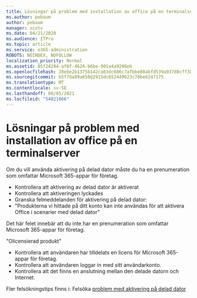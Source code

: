 ```yaml
---
title: Lösningar på problem med installation av office på en terminalserver
ms.author: pebaum
author: pebaum
manager: scotv
ms.date: 04/21/2020
ms.audience: ITPro
ms.topic: article
ms.service: o365-administration
ROBOTS: NOINDEX, NOFOLLOW
localization_priority: Normal
ms.assetid: 85f24284-af6f-4624-b6be-901a4a9206eb
ms.openlocfilehash: 28ebe2b1375b142ca63dc686c7afbbe88abfd539a93780cff3861f80de40b411
ms.sourcegitcommit: b5f7da89a650d2915dc652449623c78be6247175
ms.translationtype: MT
ms.contentlocale: sv-SE
ms.lasthandoff: 08/05/2021
ms.locfileid: "54021866"
---
```

# <a name="solutions-for-issues-around-installing-office-on-a-terminal-server"></a>Lösningar på problem med installation av office på en terminalserver

Om du vill använda aktivering på delad dator måste du ha en prenumeration som omfattar Microsoft 365-appar för företag.
  
- Kontrollera att aktivering av delad dator är aktiverat
- Kontrollera att aktiveringen lyckades
- Granska felmeddelanden för aktivering på delad dator:
- "Produkterna vi hittade på ditt konto kan inte användas för att aktivera Office i scenarier med delad dator"
  
Det här felet innebär att du inte har en prenumeration som omfattar Microsoft 365-appar för företag.

"Olicensierad produkt"

- Kontrollera att användaren har tilldelats en licens för Microsoft 365-appar för företag.
- Kontrollera att användaren loggar in med sitt användarkonto.
- Kontrollera att det finns en anslutning mellan den delade datorn och Internet.

Fler felsökningstips finns i: Felsöka [problem med aktivering på delad dator](https://docs.microsoft.com/DeployOffice/troubleshoot-shared-computer-activation)